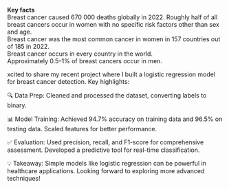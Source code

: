 <b>Key facts</b><br>
Breast cancer caused 670 000 deaths globally in 2022.
Roughly half of all breast cancers occur in women with no specific risk factors other than sex and age.<br>
Breast cancer was the most common cancer in women in 157 countries out of 185 in 2022.<br>
Breast cancer occurs in every country in the world.<br>
Approximately 0.5–1% of breast cancers occur in men.<br>

xcited to share my recent project where I built a logistic regression model for breast cancer detection. Key highlights:

🔍 Data Prep: Cleaned and processed the dataset, converting labels to binary.

📊 Model Training: Achieved 94.7% accuracy on training data and 96.5% on testing data. Scaled features for better performance.

✅ Evaluation: Used precision, recall, and F1-score for comprehensive assessment. Developed a predictive tool for real-time classification.

💡 Takeaway: Simple models like logistic regression can be powerful in healthcare applications. Looking forward to exploring more advanced techniques!
